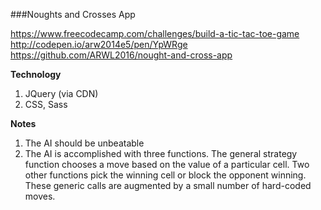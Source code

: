 ###Noughts and Crosses App  

https://www.freecodecamp.com/challenges/build-a-tic-tac-toe-game 
http://codepen.io/arw2014e5/pen/YpWRge 
https://github.com/ARWL2016/nought-and-cross-app 
 
**Technology**
1. JQuery (via CDN) 
2. CSS, Sass 

**Notes** 
1. The AI should be unbeatable
2. The AI is accomplished with three functions. The general strategy function chooses a move based on the value of a particular cell. Two other functions pick the winning cell or block the opponent winning. These generic calls are augmented by a small number of hard-coded moves. 
